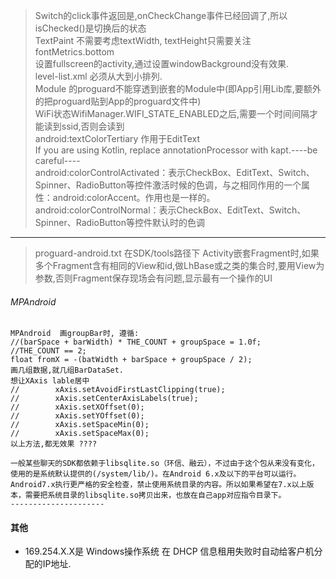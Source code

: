 > Switch的click事件返回是,onCheckChange事件已经回调了,所以isChecked()是切换后的状态 <br>
> TextPaint 不需要考虑textWidth, textHeight只需要关注fontMetrics.bottom <br>
> 设置fullscreen的activity,通过设置windowBackground没有效果. <br>
> level-list.xml 必须从大到小排列. <br>
> Module 的proguard不能穿透到嵌套的Module中(即App引用Lib库,要额外的把proguard贴到App的proguard文件中) <br>
> WiFi状态WifiManager.WIFI_STATE_ENABLED之后,需要一个时间间隔才能读到ssid,否则会读到<unknown ssid> <br>
> android:textColorTertiary 作用于EditText <br>
> If you are using Kotlin, replace annotationProcessor with kapt.----be careful---- <br>
> android:colorControlActivated：表示CheckBox、EditText、Switch、Spinner、RadioButton等控件激活时候的色调，与之相同作用的一个属性：android:colorAccent。作用也是一样的。 <br>
> android:colorControlNormal：表示CheckBox、EditText、Switch、Spinner、RadioButton等控件默认时的色调 <br>

----

> proguard-android.txt 在SDK/tools路径下
> Activity嵌套Fragment时,如果多个Fragment含有相同的View和id,做LhBase或之类的集合时,要用View为参数,否则Fragment保存现场会有问题,显示最有一个操作的UI


###### MPAndroid
```
MPAndroid  画groupBar时, 遵循:
//(barSpace + barWidth) * THE_COUNT + groupSpace = 1.0f;    //THE_COUNT == 2;
float fromX = -(batWidth + barSpace + groupSpace / 2);
画几组数据,就几组BarDataSet.
想让XAxis lable居中
//        xAxis.setAvoidFirstLastClipping(true);
//        xAxis.setCenterAxisLabels(true);
//        xAxis.setXOffset(0);
//        xAxis.setYOffset(0);
//        xAxis.setSpaceMin(0);
//        xAxis.setSpaceMax(0);
以上方法,都无效果 ????
```


```
一般某些聊天的SDK都依赖于libsqlite.so（环信、融云），不过由于这个包从来没有变化，使用的是系统默认提供的(/system/lib/)。在Android 6.x及以下的平台可以运行。
Android7.x执行更严格的安全检查，禁止使用系统目录的内容。所以如果希望在7.x以上版本，需要把系统目录的libsqlite.so拷贝出来，也放在自己app对应指令目录下。
---------------------
```

#### 其他
- 169.254.X.X是 Windows操作系统 在 DHCP 信息租用失败时自动给客户机分配的IP地址.